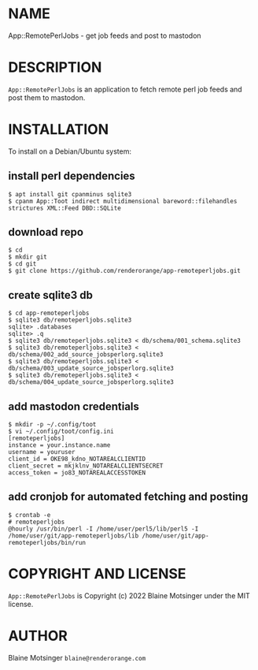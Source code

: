 # NAME

App::RemotePerlJobs - get job feeds and post to mastodon

# DESCRIPTION

`App::RemotePerlJobs` is an application to fetch remote perl job feeds and post them to mastodon.

# INSTALLATION

To install on a Debian/Ubuntu system:

## install perl dependencies

    $ apt install git cpanminus sqlite3
    $ cpanm App::Toot indirect multidimensional bareword::filehandles strictures XML::Feed DBD::SQLite

## download repo

    $ cd
    $ mkdir git
    $ cd git
    $ git clone https://github.com/renderorange/app-remoteperljobs.git

## create sqlite3 db

    $ cd app-remoteperljobs
    $ sqlite3 db/remoteperljobs.sqlite3
    sqlite> .databases
    sqlite> .q
    $ sqlite3 db/remoteperljobs.sqlite3 < db/schema/001_schema.sqlite3
    $ sqlite3 db/remoteperljobs.sqlite3 < db/schema/002_add_source_jobsperlorg.sqlite3
    $ sqlite3 db/remoteperljobs.sqlite3 < db/schema/003_update_source_jobsperlorg.sqlite3
    $ sqlite3 db/remoteperljobs.sqlite3 < db/schema/004_update_source_jobsperlorg.sqlite3

## add mastodon credentials

    $ mkdir -p ~/.config/toot
    $ vi ~/.config/toot/config.ini
    [remoteperljobs]
    instance = your.instance.name
    username = youruser
    client_id = OKE98_kdno_NOTAREALCLIENTID
    client_secret = mkjklnv_NOTAREALCLIENTSECRET
    access_token = jo83_NOTAREALACCESSTOKEN

## add cronjob for automated fetching and posting

    $ crontab -e
    # remoteperljobs
    @hourly /usr/bin/perl -I /home/user/perl5/lib/perl5 -I /home/user/git/app-remoteperljobs/lib /home/user/git/app-remoteperljobs/bin/run

# COPYRIGHT AND LICENSE

`App::RemotePerlJobs` is Copyright (c) 2022 Blaine Motsinger under the MIT license.

# AUTHOR

Blaine Motsinger `blaine@renderorange.com`
